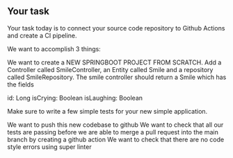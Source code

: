 ## Your task
Your task today is to connect your source code repository to Github Actions and create a CI pipeline.

We want to accomplish 3 things:

We want to create a NEW SPRINGBOOT PROJECT FROM SCRATCH. Add a Controller called SmileController, an Entity called Smile and a repository called SmileRepository. The smile controller should return a Smile which has the fields

id: Long isCrying: Boolean isLaughing: Boolean

Make sure to write a few simple tests for your new simple application.

We want to push this new codebase to github
We want to check that all our tests are passing before we are able to merge a pull request into the main branch by creating a github action
We want to check that there are no code style errors using super linter
